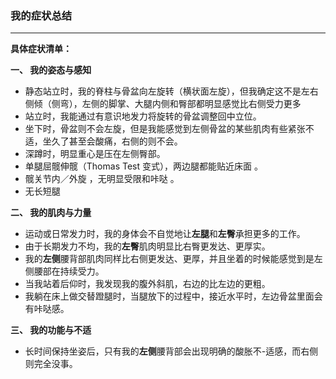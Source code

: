 

### 我的症状总结

---

**具体症状清单：**

**一、 我的姿态与感知**

* 静态站立时，我的脊柱与骨盆向左旋转（横状面左旋），但我确定这不是左右侧倾（侧弯），左侧的脚掌、大腿内侧和臀部都明显感觉比右侧受力更多
* 站立时，我能通过有意识地发力将旋转的骨盆调整回中立位。
* 坐下时，骨盆则不会左旋，但是我能感觉到左侧骨盆的某些肌肉有些紧张不适，坐久了甚至会酸痛，右侧的则不会。
* 深蹲时，明显重心是压在左侧臀部。
* 单腿屈髋伸髋（Thomas Test 变式），两边腿都能贴近床面 。
* 髋关节内／外旋 ，无明显受限和咔哒 。
* 无长短腿

**二、 我的肌肉与力量**

* 运动或日常发力时，我的身体会不自觉地让**左腿**和**左臀**承担更多的工作。
* 由于长期发力不均，我的**左臀**肌肉明显比右臀更发达、更厚实。
* 我的**左侧**腰背部肌肉同样比右侧更发达、更厚，并且坐着的时候能感觉到是左侧腰部在持续受力。
* 当我站着后仰时，我发现我的腹外斜肌，右边的比左边的更粗。
* 我躺在床上做交替蹬腿时，当腿放下的过程中，接近水平时，左边骨盆里面会有咔哒感。

**三、 我的功能与不适**

* 长时间保持坐姿后，只有我的**左侧**腰背部会出现明确的酸胀不-适感，而右侧则完全没事。

